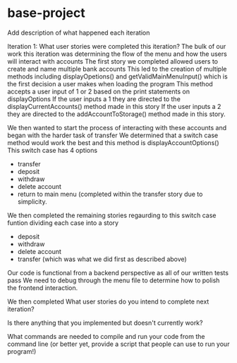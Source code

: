 # base-project

Add description of what happened each iteration

  Iteration 1:
  What user stories were completed this iteration?
The bulk of our work this iteration was determining the flow of the menu and how the users will interact with accounts
The first story we completed allowed users to create and name multiple bank accounts
This led to the creation of multiple methods including displayOpetions() and getValidMainMenuInput() which is the first decision a user makes when loading the program
This method accepts a user input of 1 or 2 based on the print statements on displayOptions
If the user inputs a 1 they are directed to the displayCurrentAccounts() method made in this story
If the user inputs a 2 they are directed to the addAccountToStorage() method made in this story.

We then wanted to start the process of interacting with these accounts and began with the harder task of transfer
We determined that a switch case method would work the best and this method is displayAccountOptions()
This switch case has 4 options
- transfer
- deposit
- withdraw
- delete account
- return to main menu (completed within the transfer story due to simplicity.

We then completed the remaining stories regaurding to this switch case funtion dividing each case into a story
- deposit
- withdraw
- delete account
- transfer (which was what we did first as described above)

Our code is functional from a backend perspective as all of our written tests pass
We need to debug through the menu file to determine how to polish the frontend interaction. 


  

We then completed
  What user stories do you intend to complete next iteration?

Is there anything that you implemented but doesn't currently work?

What commands are needed to compile and run your code from the command line (or better yet, provide a script that people can use to run your program!)
